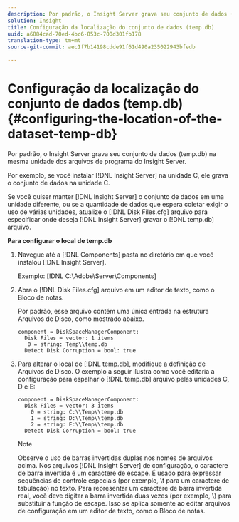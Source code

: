 ```yaml
---
description: Por padrão, o Insight Server grava seu conjunto de dados (temp.db) na mesma unidade dos arquivos de programa do Insight Server.
solution: Insight
title: Configuração da localização do conjunto de dados (temp.db)
uuid: a6884cad-70ed-4bc6-853c-700d301fb178
translation-type: tm+mt
source-git-commit: aec1f7b14198cdde91f61d490a235022943bfedb

---
```



# Configuração da localização do conjunto de dados (temp.db){#configuring-the-location-of-the-dataset-temp-db}

Por padrão, o Insight Server grava seu conjunto de dados (temp.db) na mesma unidade dos arquivos de programa do Insight Server.

Por exemplo, se você instalar [!DNL Insight Server] na unidade C, ele grava o conjunto de dados na unidade C.

Se você quiser manter [!DNL Insight Server] o conjunto de dados em uma unidade diferente, ou se a quantidade de dados que espera coletar exigir o uso de várias unidades, atualize o [!DNL Disk Files.cfg] arquivo para especificar onde deseja [!DNL Insight Server] gravar o [!DNL temp.db] arquivo.

**Para configurar o local de temp.db**

1. Navegue até a [!DNL Components] pasta no diretório em que você instalou [!DNL Insight Server].

   Exemplo: [!DNL C:\Adobe\Server\Components]

1. Abra o [!DNL Disk Files.cfg] arquivo em um editor de texto, como o Bloco de notas.

   Por padrão, esse arquivo contém uma única entrada na estrutura Arquivos de Disco, como mostrado abaixo.

   ```
   component = DiskSpaceManagerComponent:
     Disk Files = vector: 1 items
      0 = string: Temp\\temp.db
     Detect Disk Corruption = bool: true
   ```

1. Para alterar o local de [!DNL temp.db], modifique a definição de Arquivos de Disco. O exemplo a seguir ilustra como você editaria a configuração para espalhar o [!DNL temp.db] arquivo pelas unidades C, D e E:

   ```
   component = DiskSpaceManagerComponent:
     Disk Files = vector: 3 items
       0 = string: C:\\Temp\\temp.db
       1 = string: D:\\Temp\\temp.db
       2 = string: E:\\Temp\\temp.db
     Detect Disk Corruption = bool: true
   ```

   >[!NOTE]
   >
   >Observe o uso de barras invertidas duplas nos nomes de arquivos acima. Nos arquivos [!DNL Insight Server] de configuração, o caractere de barra invertida é um caractere de escape. É usado para expressar sequências de controle especiais (por exemplo, \t para um caractere de tabulação) no texto. Para representar um caractere de barra invertida real, você deve digitar a barra invertida duas vezes (por exemplo, \\) para substituir a função de escape. Isso se aplica somente ao editar arquivos de configuração em um editor de texto, como o Bloco de notas.

